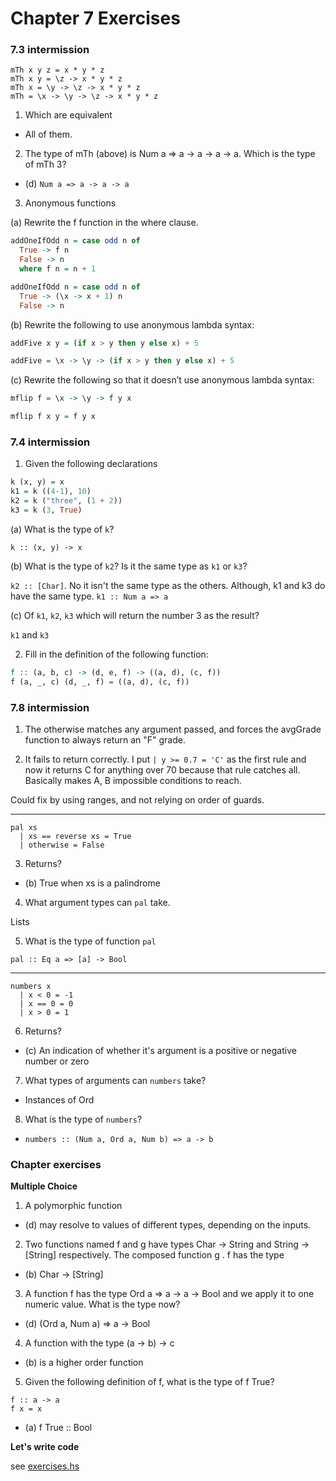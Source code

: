 # Chapter 7 Exercises

### 7.3 intermission

```
mTh x y z = x * y * z
mTh x y = \z -> x * y * z
mTh x = \y -> \z -> x * y * z
mTh = \x -> \y -> \z -> x * y * z
```

1. Which are equivalent

  - All of them.

2. The type of mTh (above) is Num a => a -> a -> a -> a.
Which is the type of mTh 3?

  - (d) `Num a => a -> a -> a`

3. Anonymous functions

(a) Rewrite the f function in the where clause.

```haskell
addOneIfOdd n = case odd n of
  True -> f n
  False -> n
  where f n = n + 1
```

```haskell
addOneIfOdd n = case odd n of
  True -> (\x -> x + 1) n
  False -> n
```

(b) Rewrite the following to use anonymous lambda syntax:

```haskell
addFive x y = (if x > y then y else x) + 5
```

```haskell
addFive = \x -> \y -> (if x > y then y else x) + 5
```

(c) Rewrite the following so that it doesn’t use anonymous lambda syntax:

```haskell
mflip f = \x -> \y -> f y x
```

```haskell
mflip f x y = f y x
```

### 7.4 intermission

1. Given the following declarations

```haskell
k (x, y) = x
k1 = k ((4-1), 10)
k2 = k ("three", (1 + 2))
k3 = k (3, True)
```

(a) What is the type of `k`?

`k :: (x, y) -> x`

(b) What is the type of `k2`? Is it the same type as `k1` or `k3`?

`k2 :: [Char]`. No it isn't the same type as the others. Although, k1 and k3 do have the same type. `k1 :: Num a => a`

(c) Of `k1`, `k2`, `k3` which will return the number 3 as the result?

`k1` and `k3`

2. Fill in the definition of the following function:

```haskell
f :: (a, b, c) -> (d, e, f) -> ((a, d), (c, f))
f (a, _, c) (d, _, f) = ((a, d), (c, f))
```

### 7.8 intermission

1. The otherwise matches any argument passed, and forces the avgGrade function to always return an "F" grade.

2. It fails to return correctly. I put `| y >= 0.7 = 'C'` as the first rule
and now it returns C for anything over 70 because that rule catches all.
Basically makes A, B impossible conditions to reach.

Could fix by using ranges, and not relying on order of guards.

---

```
pal xs
  | xs == reverse xs = True
  | otherwise = False
```

3. Returns?

  - (b) True when xs is a palindrome

4. What argument types can `pal` take.

Lists

5. What is the type of function `pal`

`pal :: Eq a => [a] -> Bool`

---

```
numbers x
  | x < 0 = -1
  | x == 0 = 0
  | x > 0 = 1
```

6. Returns?

  - (c) An indication of whether it's argument is a positive or negative number or zero

7. What types of arguments can `numbers` take?

  - Instances of Ord

8. What is the type of `numbers`?

  - `numbers :: (Num a, Ord a, Num b) => a -> b`

### Chapter exercises

**Multiple Choice**

1. A polymorphic function

  - (d) may resolve to values of different types, depending on the inputs.

2. Two functions named f and g have types Char -> String
and String -> [String] respectively. The composed
function g . f has the type

  - (b) Char -> [String]

3. A function f has the type Ord a => a -> a -> Bool and
we apply it to one numeric value. What is the type now?

  - (d) (Ord a, Num a) => a -> Bool

4. A function with the type (a -> b) -> c

  - (b) is a higher order function

5. Given the following definition of f, what is the type of
f True?

```
f :: a -> a
f x = x
```

  - (a) f True :: Bool

**Let's write code**

see [exercises.hs](./exercises.hs)
